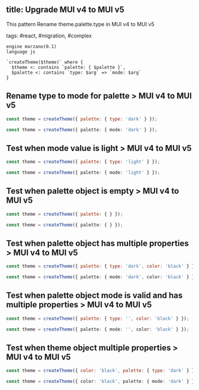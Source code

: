 ## title: Upgrade MUI v4 to MUI v5

This pattern Rename theme.palette.type in MUI v4 to MUI v5

tags: #react, #migration, #complex

```grit
engine marzano(0.1)
language js

`createTheme($theme)` where {
  $theme <: contains `palette: { $palette }`,
  $palette <: contains `type: $arg` => `mode: $arg`
}
```

## Rename type to mode for palette > MUI v4 to MUI v5

```js
const theme = createTheme({ palette: { type: 'dark' } });
```

```ts
const theme = createTheme({ palette: { mode: 'dark' } });
```

## Test when mode value is light > MUI v4 to MUI v5

```js
const theme = createTheme({ palette: { type: 'light' } });
```

```ts
const theme = createTheme({ palette: { mode: 'light' } });
```

## Test when palette object is empty > MUI v4 to MUI v5
```js
const theme = createTheme({ palette: { } });
```

```ts
const theme = createTheme({ palette: { } });
```

## Test when palette object has multiple properties > MUI v4 to MUI v5
```js
const theme = createTheme({ palette: { type: 'dark', color: 'black' } });
```

```ts
const theme = createTheme({ palette: { mode: 'dark', color: 'black' } });
```

## Test when palette object mode is  valid and has multiple properties > MUI v4 to MUI v5
```js
const theme = createTheme({ palette: { type: '', color: 'black' } });
```

```ts
const theme = createTheme({ palette: { mode: '', color: 'black' } });
```

## Test when theme object multiple properties > MUI v4 to MUI v5
```js
const theme = createTheme({ color: 'black', palette: { type: 'dark' } });
```

```ts
const theme = createTheme({ color: 'black', palette: { mode: 'dark' } });
```
